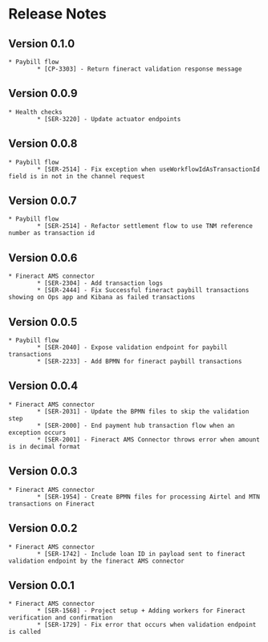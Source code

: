 # Release Notes

## Version 0.1.0
    * Paybill flow
            * [CP-3303] - Return fineract validation response message

## Version 0.0.9
    * Health checks
            * [SER-3220] - Update actuator endpoints
## Version 0.0.8
    * Paybill flow
            * [SER-2514] - Fix exception when useWorkflowIdAsTransactionId field is in not in the channel request
## Version 0.0.7
    * Paybill flow
            * [SER-2514] - Refactor settlement flow to use TNM reference number as transaction id
## Version 0.0.6
    * Fineract AMS connector
            * [SER-2304] - Add transaction logs
            * [SER-2444] - Fix Successful fineract paybill transactions showing on Ops app and Kibana as failed transactions

## Version 0.0.5
    * Paybill flow
            * [SER-2040] - Expose validation endpoint for paybill transactions
            * [SER-2233] - Add BPMN for fineract paybill transactions

## Version 0.0.4

    * Fineract AMS connector
            * [SER-2031] - Update the BPMN files to skip the validation step
            * [SER-2000] - End payment hub transaction flow when an exception occurs
            * [SER-2001] - Fineract AMS Connector throws error when amount is in decimal format

## Version 0.0.3

    * Fineract AMS connector
            * [SER-1954] - Create BPMN files for processing Airtel and MTN transactions on Fineract

## Version 0.0.2

    * Fineract AMS connector
            * [SER-1742] - Include loan ID in payload sent to fineract validation endpoint by the fineract AMS connector

## Version 0.0.1

    * Fineract AMS connector
            * [SER-1568] - Project setup + Adding workers for Fineract verification and confirmation
            * [SER-1729] - Fix error that occurs when validation endpoint is called
